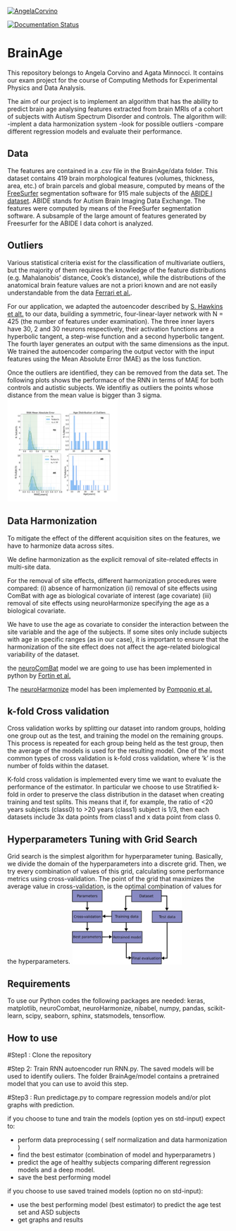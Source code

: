 
[![AngelaCorvino](https://circleci.com/gh/AngelaCorvino/BrainAge.svg?style=shield)](https://app.circleci.com/pipelines/github/AngelaCorvino/BrainAge?branch=main&filter=all)

[![Documentation Status](https://readthedocs.org/projects/brainage/badge/?version=latest)](https://brainage.readthedocs.io/en/latest/?badge=latest)


# BrainAge

This repository belongs to Angela Corvino and Agata Minnocci. It contains our exam project for the course of Computing Methods for Experimental Physics and Data Analysis.

The aim of our project is to implement an algorithm that has the ability to predict brain age analysing features extracted from brain MRIs of a cohort of subjects with Autism Spectrum Disorder and controls. The algorithm will:
-implent a data harmonization system
-look for possible outliers 
-compare different regression models and evaluate their performance.

## Data

The features are contained in a .csv file in the BrainAge/data folder.
This dataset contains 419 brain morphological features (volumes, thickness, area, etc.) of brain parcels and global measure, computed by means of the [FreeSurfer](https://surfer.nmr.mgh.harvard.edu/) segmentation software for 915 male subjects of the [ABIDE I dataset](http://fcon_1000.projects.nitrc.org/indi/abide/). ABIDE stands for Autism Brain Imaging Data Exchange.
The features were computed by means of the FreeSurfer segmentation software. A subsample of the large amount of features generated by Freesurfer for the ABIDE I data cohort is analyzed.

## Outliers
Various statistical criteria exist for the classification of multivariate outliers, but the majority of them requires the knowledge of the feature distributions (e.g. Mahalanobis’ distance, Cook’s distance), while the distributions of the anatomical brain feature values are not a priori known and are not easily understandable from the data [Ferrari et al.](https://pubmed.ncbi.nlm.nih.gov/32972657/).

For our application, we adapted the autoencoder described by [S. Hawkins et alt.](https://link.springer.com/content/pdf/10.1007/3-540-46145-0_17.pdf) to our data, building a symmetric, four-linear-layer network with N = 425 (the number of features under examination). The three inner layers have 30, 2 and 30 neurons respectively, their activation functions are a hyperbolic tangent, a step-wise function and a second hyperbolic tangent. The fourth layer generates an output with the same dimensions as the input. We trained the autoencoder comparing the output vector with the input features using the Mean Absolute Error (MAE) as the loss function.

Once the outliers are identified, they can be removed from the data set.
The following plots shows the performace of the RNN in terms of MAE for both controls and autistic subjects. We identifiy as outliers the points whose distance from the mean value is bigger than 3 sigma.
  <img src="BrainAge/images/Outliers.png" width="250"/>


## Data Harmonization 

To mitigate the effect of the different acquisition sites on the features, we have to harmonize data across sites. 

We define harmonization as the explicit removal of site-related effects in multi-site data.

For the removal of site effects, different harmonization procedures were compared:
(i) absence of harmonization
(ii) removal of site effects using ComBat with age as biological covariate of interest (age covariate)
(iii) removal of site effects using neuroHarmonize specifying the age as a biological covariate.

We have to use the age as covariate to consider the interaction between the site variable and the age of the subjects.
If some sites only include subjects with age in specific ranges (as in our case), it is important to ensure that the harmonization of the site effect does not affect the age-related biological variability of the dataset.

the [neuroComBat](https://github.com/Jfortin1/neuroCombat) model we are going to use has been implemented in python by [Fortin et al.](https://www.sciencedirect.com/science/article/abs/pii/S105381191730931X)

The [neuroHarmonize](https://github.com/rpomponio/neuroHarmonize) model has been implemented by [Pomponio et al.](https://www.sciencedirect.com/science/article/pii/S1053811919310419?via%3Dihub)

## k-fold Cross validation

Cross validation works by splitting our dataset into random groups, holding one group out as the test, and training the model on the remaining groups. This process is repeated for each group being held as the test group, then the average of the models is used for the resulting model.
One of the most common types of cross validation is k-fold cross validation, where ‘k’ is the number of folds within the dataset.

K-fold cross validation is implemented every time we want to evaluate the performance of the estimator. In particular we choose to use Stratified k-fold in order to preserve the class distribution in the dataset when creating  training and test splits.
 This means that if, for example, the ratio of <20 years subjects (class0) to >20 years (class1) subject is 1/3, then each datasets  include 3x data points from class1 and x data point from class 0.
 
 ## Hyperparameters Tuning with Grid Search
Grid search is the simplest algorithm for hyperparameter tuning. Basically, we divide the domain of the hyperparameters into a discrete grid. Then, we try every combination of values of this grid, calculating some performance metrics using cross-validation. The point of the grid that maximizes the average value in cross-validation, is the optimal combination of values for the hyperparameters.
 <img src="BrainAge/images/grid_search_workflow.png" width="250"/>

## Requirements

To use our Python codes the following packages are needed: keras, matplotlib, neuroCombat, neuroHarmonize, nibabel, numpy, pandas, scikit-learn, scipy, seaborn, sphinx, statsmodels, tensorflow.

## How to use

#Step1 : Clone the repository

#Step 2: Train RNN autoencoder run RNN.py. The saved models will be used to identify ouliers. The folder BrainAge/model contains a pretrained model that you can use to avoid this step.

#Step3 : Run predictage.py to compare regression models and/or plot graphs with prediction.

if you choose to tune and train the models (option yes on std-input) expect to:
- perform data preprocessing ( self normalization and data harmonization ) 
- find the best estimator (combination of model and hyperparametrs ) 
- predict the age of healthy subjects comparing different regression models and a deep model.
- save the best performing model 

if you choose to use saved trained models (option no on std-input):
- use the best performing model (best estimator) to predict the age test set and ASD subjects
- get graphs and results
